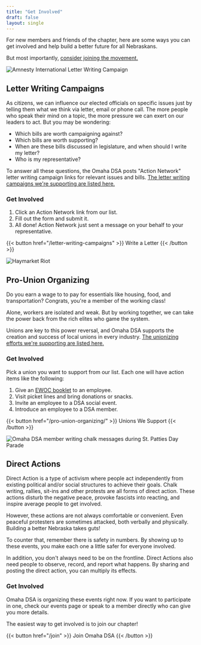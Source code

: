 ```yaml
---
title: "Get Involved"
draft: false
layout: single
---
```


For new members and friends of the chapter, here are some ways you can get involved and help build a better future for all Nebraskans.

But most importantly, [consider joining the movement.](/join)

![Amnesty International Letter Writing Campaign](https://www.amnesty.org/en/wp-content/uploads/2023/12/294501-1468x710.jpg)

## Letter Writing Campaigns

As citizens, we can influence our elected officials on specific issues just by telling them what we think via letter, email or phone call. The more people who speak their mind on a topic, the more pressure we can exert on our leaders to act. But you may be wondering:

- Which bills are worth campaigning against?
- Which bills are worth supporting?
- When are these bills discussed in legislature, and when should I write my letter?
- Who is my representative?

To answer all these questions, the Omaha DSA posts "Action Network" letter writing campaign links for relevant issues and bills. [The letter writing campaigns we're supporting are listed here.](/letter-writing-campaigns)

### Get Involved

1. Click an Action Network link from our list.
2. Fill out the form and submit it.
3. All done! Action Network just sent a message on your behalf to your representative.

{{< button href="/letter-writing-campaigns" >}}
Write a Letter
{{< /button >}}

![Haymarket Riot](https://upload.wikimedia.org/wikipedia/commons/6/61/HaymarketRiot-Harpers.jpg)

## Pro-Union Organizing

Do you earn a wage to to pay for essentials like housing, food, and transportation? Congrats, you're a member of the working class!

Alone, workers are isolated and weak. But by working together, we can take the power back from the rich elites who game the system.

Unions are key to this power reversal, and Omaha DSA supports the creation and success of local unions in every industry. [The unionizing efforts we're supporting are listed here.](/pro-union-organizing/)

### Get Involved

Pick a union you want to support from our list. Each one will have action items like the following:

1. Give an [EWOC booklet](https://workerorganizing.org/unite-and-win/) to an employee.
2. Visit picket lines and bring donations or snacks.
3. Invite an employee to a DSA social event.
4. Introduce an employee to a DSA member.

{{< button href="/pro-union-organizing/" >}}
Unions We Support
{{< /button >}}

![Omaha DSA member writing chalk messages during St. Patties Day Parade](https://rightcheer.com/wp-content/uploads/2025/03/54372709907_23a17bc0c8_b.jpg)

## Direct Actions

Direct Action is a type of activism where people act independently from existing political and/or social structures to achieve their goals. Chalk writing, rallies, sit-ins and other protests are all forms of direct action. These actions disturb the negative peace, provoke fascists into reacting, and inspire average people to get involved.

However, these actions are not always comfortable or convenient. Even peaceful protesters are sometimes attacked, both verbally and physically. Building a better Nebraska takes guts!

To counter that, remember there is safety in numbers. By showing up to these events, you make each one a little safer for everyone involved.

In addition, you don't always need to be on the frontline. Direct Actions also need people to observe, record, and report what happens. By sharing and posting the direct action, you can multiply its effects.

### Get Involved

Omaha DSA is organizing these events right now. If you want to participate in one, check our events page or speak to a member directly who can give you more details.

The easiest way to get involved is to join our chapter!

{{< button href="/join" >}}
Join Omaha DSA
{{< /button >}}
